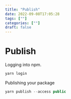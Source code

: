 ```yaml
---
title: "Publish"
date: 2022-09-08T17:05:28
tags: [""]
categories: [""]
draft: false
---
```


# Publish

Logging into npm.  

```javascript
yarn login
```

Publishing your package

```javascript
yarn publish --access public
```
